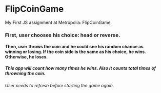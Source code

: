 # FlipCoinGame
My First JS assignment at Metropolia: FlipCoinGame
### First, user chooses his choice: head or reverse.
#### Then, user throws the coin and he could see his random chance as winning or losing. If the coin side is the same as his choice, he wins. Otherwise, he loses.
##### This app will count how many times he wins. Also it counts total times of throwning the coin. 
###### User needs to refresh before starting the game again. 
